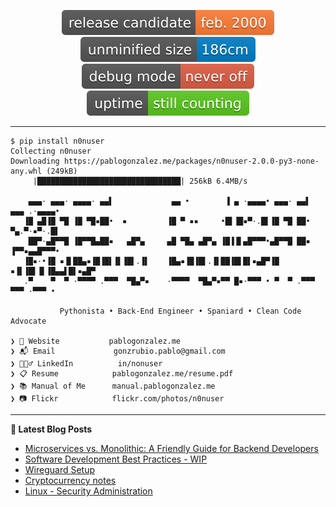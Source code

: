 <p align="center">
  <img src="https://raw.githubusercontent.com/n0nuser/n0nuser/main/badges/rc.svg">
  <img src="https://raw.githubusercontent.com/n0nuser/n0nuser/main/badges/size.svg">
  <img src="https://raw.githubusercontent.com/n0nuser/n0nuser/main/badges/debug.svg">
  <img src="https://raw.githubusercontent.com/n0nuser/n0nuser/main/badges/uptime.svg">
</p>

---

```
$ pip install n0nuser
Collecting n0nuser
Downloading https://pablogonzalez.me/packages/n0nuser-2.0.0-py3-none-any.whl (249kB)
     |████████████████████████████████| 256kB 6.4MB/s

    ▄▄▄· ▄▄▄· ▄▄▄▄· ▄▄▌             ▄▄ •        ▐ ▄ ·▄▄▄▄• ▄▄▄· ▄▄▌  ▄▄▄ .·▄▄▄▄•
   ▐█ ▄█▐█ ▀█ ▐█ ▀█▪██•  ▪         ▐█ ▀ ▪▪     •█▌▐█▪▀·.█▌▐█ ▀█ ██•  ▀▄.▀·▪▀·.█▌
    ██▀·▄█▀▀█ ▐█▀▀█▄██▪   ▄█▀▄     ▄█ ▀█▄ ▄█▀▄ ▐█▐▐▌▄█▀▀▀•▄█▀▀█ ██▪  ▐▀▀▪▄▄█▀▀▀•
   ▐█▪·•▐█ ▪▐▌██▄▪▐█▐█▌▐▌▐█▌.▐▌    ▐█▄▪▐█▐█▌.▐▌██▐█▌█▌▪▄█▀▐█ ▪▐▌▐█▌▐▌▐█▄▄▌█▌▪▄█▀
   .▀    ▀  ▀ ·▀▀▀▀ .▀▀▀  ▀█▄▀▪    ·▀▀▀▀  ▀█▄▀▪▀▀ █▪·▀▀▀ • ▀  ▀ .▀▀▀  ▀▀▀ ·▀▀▀ •                                                                                                                 
                                                                                               
           Pythonista • Back-End Engineer • Spaniard • Clean Code Advocate

❯ 🏡 Website           pablogonzalez.me
❯ 📬 Email             gonzrubio.pablo@gmail.com
❯ 🙍🏻‍♂️ LinkedIn          in/nonuser
❯ 📋 Resume            pablogonzalez.me/resume.pdf
❯ 📚 Manual of Me      manual.pablogonzalez.me
❯ 📷 Flickr            flickr.com/photos/n0nuser
```

---

**📝 Latest Blog Posts**

<!-- BLOG-POST-LIST:START -->
- [Microservices vs. Monolithic: A Friendly Guide for Backend Developers](https://pablogonzalez.me/posts/microservice_vs_monolythic/)
- [Software Development Best Practices - WIP](https://pablogonzalez.me/posts/software_dev_best_practices/)
- [Wireguard Setup](https://pablogonzalez.me/posts/wireguard/)
- [Cryptocurrency notes](https://pablogonzalez.me/posts/crypto_notes/)
- [Linux - Security Administration](https://pablogonzalez.me/posts/linux_security/)
<!-- BLOG-POST-LIST:END -->
